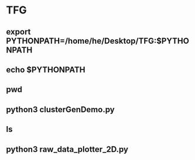 # TFG



 ## export PYTHONPATH=/home/he/Desktop/TFG:$PYTHONPATH 
  ## echo $PYTHONPATH  
  ## pwd 
 ## python3 clusterGenDemo.py  
 ## ls 
 ## python3 raw_data_plotter_2D.py  